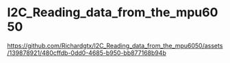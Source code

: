 # I2C_Reading_data_from_the_mpu6050






https://github.com/Richardgtx/I2C_Reading_data_from_the_mpu6050/assets/139878921/480cffdb-0dd0-4685-b950-bb877168b94b

